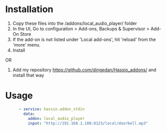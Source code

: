 # Installation
1. Copy these files into the /addons/local_audio_player/ folder
2. In the UI, Go to configuration > Add-ons, Backups & Supervisor > Add-On Store
3. If the add-on is not listed under 'Local add-ons', hit 'reload' from the 'more' menu. 
4. Install

OR
1. Add my repository https://github.com/dingedan/Hassio_addons/ and install that way

# Usage
```yaml
      - service: hassio.addon_stdin     
        data:        
          addon: local_audio_player          
          input: "http://192.168.1.100:8123/local/doorbell.mp3"
```
